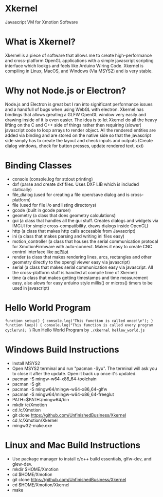 # Xkernel
Javascript VM for Xmotion Software

# What is Xkernel?
Xkernel is a piece of software that allows me to create high-performance and cross-platform OpenGL applications with a simple
javascript scripting interface which lookgs and feels like Arduino Wiring Code. Xkernel is compiling in Linux, MacOS, and
Windows (Via MSYS2) and is very stable.

# Why not Node.js or Electron?
Node.js and Electron is great but I ran into significant performance issues and a handfull of bugs when using WebGL with electron.
Xkernel has bindings that allows greating a GLFW OpenGL window very easily and drawing inside of it is even easier. The idea is to
let Xkernel do all the heavy lifting on the C and C++ side of things rather then requiring (slower) javascript code to loop arrays
to render object. All the rendered entities are added via binding and are stored on the native side so that the javascript side
simply has to create the layout and check inputs and outputs (Create dialog windows, check for button presses, update rendered text, ext)

# Binding Classes
- console (console.log for stdout printing)
- dxf (parse and create dxf files. Uses DXF LIB which is included statically)
- file_dialog (used for creating a file open/save dialog and is cross-platform)
- file (used for file i/o and listing directorys)
- gcode (built in gcode parser)
- geometry (a class that does geometry calculations)
- gui (a class that handles all the gui stuff. Creates dialogs and widgets via IMGUI for simple cross-compatibility. draws dialogs inside OpenGL)
- http (a class that makes http calls accesable from Javascript)
- ini (a class that makes parsing and writing ini files easy)
- motion_controller (a class that houses the serial communication protocal for XmotionFirmware with auto-connect. Makes it easy to create CNC control interface like [ncPilot](https://github.com/UnfinishedBusiness/ncPilot)
- render (a class that makes rendering lines, arcs, rectangles and other geometry directly to the opengl viewer easy via javascript)
- serial (a class that makes serial communication easy via javascript. All the cross-platform stuff is handled at compile time of Xkernel)
- time (a class that makes getting timestamps and time measurement easy, also alows for easy arduino style millis() or micros() timers to be used in javascript)

# Hello World Program
`
function setup()
{
    console.log("This function is called once!\n");
}
function loop()
{
    console.log("This function is called every program cycle!\n);
}
`
Run Hello World Program by `./Xkernel hellow_world.js`

# Windows Build Instructions
- Install MSYS2
- Open MSYS2 terminal and run "pacman -Syu". The terminal will ask you to close it after the update. Open it back up once it's updated.
- pacman -S mingw-w64-x86_64-toolchain
- pacman -S git
- pacman -S mingw64/mingw-w64-x86_64-glfw
- pacman -S mingw64/mingw-w64-x86_64-freeglut
- PATH=$PATH:/mingw64/bin
- mkdir /c/Xmotion
- cd /c/Xmotion
- git clone https://github.com/UnfinishedBusiness/Xkernel
- cd /c/Xmotion/Xkernel
- mingw32-make.exe

# Linux and Mac Build Instructions
- Use package manager to install c/c++ build essentials, glfw-dev, and glew-dev.
- mkdir $HOME/Xmotion
- cd $HOME/Xmotion
- git clone https://github.com/UnfinishedBusiness/Xkernel
- cd $HOME/Xmotion/Xkernel
- make